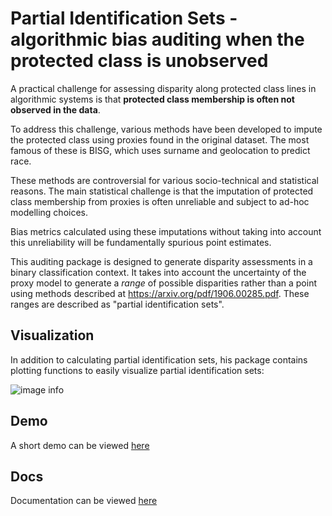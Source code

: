 # Partial Identification Sets - algorithmic bias auditing when the protected class is unobserved 

A practical challenge for assessing disparity along protected class lines in algorithmic systems is that **protected class membership is often not observed in the data**.

To address this challenge, various methods have been developed to impute the protected class using proxies found in the original dataset. The most famous of these is BISG, which uses surname and geolocation to predict race.

These methods are controversial for various socio-technical and statistical reasons. The main statistical challenge
 is that the imputation of protected class membership from proxies is often unreliable and subject to ad-hoc
  modelling choices. 
  
  Bias metrics calculated using these imputations without taking into account this unreliability will be fundamentally spurious point estimates.

This auditing package is designed to generate disparity assessments in a binary classification context. It takes into
 account the uncertainty of the proxy model to generate a *range* of possible disparities rather than a point using
  methods described at https://arxiv.org/pdf/1906.00285.pdf. These ranges are described as "partial identification
   sets".
   
## Visualization

In addition to calculating partial identification sets, his package contains plotting functions to easily visualize partial identification sets:

![image info](https://i.ibb.co/DLzB7Ws/download.png)

## Demo

A short demo can be viewed [here](https://github.com/relaxedplan/partial-identification-sets/blob/master/demo.ipynb)

## Docs

Documentation can be viewed [here](https://htmlpreview.github.io/?https://raw.githubusercontent.com/relaxedplan/partial-identification-sets/master/html/fairness/PartialIdentification.html)
